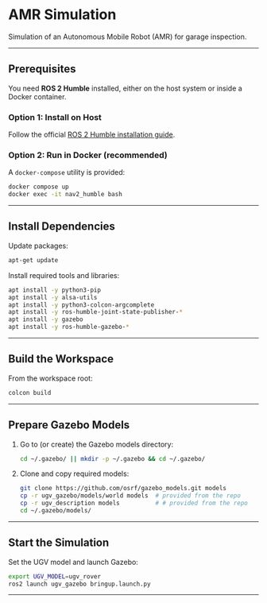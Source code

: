 # AMR Simulation

Simulation of an Autonomous Mobile Robot (AMR) for garage inspection.

---

## Prerequisites

You need **ROS 2 Humble** installed, either on the host system or inside a Docker container.

### Option 1: Install on Host

Follow the official [ROS 2 Humble installation guide](https://docs.ros.org/en/humble/Installation.html).

### Option 2: Run in Docker (recommended)

A `docker-compose` utility is provided:

```bash
docker compose up
docker exec -it nav2_humble bash
```

---

## Install Dependencies

Update packages:

```bash
apt-get update
```

Install required tools and libraries:

```bash
apt install -y python3-pip
apt install -y alsa-utils
apt install -y python3-colcon-argcomplete
apt install -y ros-humble-joint-state-publisher-*
apt install -y gazebo
apt install -y ros-humble-gazebo-*
```

---

## Build the Workspace

From the workspace root:

```bash
colcon build
```

---

## Prepare Gazebo Models

1. Go to (or create) the Gazebo models directory:

   ```bash
   cd ~/.gazebo/ || mkdir -p ~/.gazebo && cd ~/.gazebo/
   ```

2. Clone and copy required models:

   ```bash
   git clone https://github.com/osrf/gazebo_models.git models
   cp -r ugv_gazebo/models/world models  # provided from the repo
   cp -r ugv_description models          # # provided from the repo
   cd ~/.gazebo/models/
   ```

---

## Start the Simulation

Set the UGV model and launch Gazebo:

```bash
export UGV_MODEL=ugv_rover
ros2 launch ugv_gazebo bringup.launch.py
```

---

